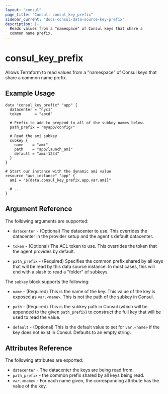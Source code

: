 ```yaml
---
layout: "consul"
page_title: "Consul: consul_key_prefix"
sidebar_current: "docs-consul-data-source-key-prefix"
description: |-
  Reads values from a "namespace" of Consul keys that share a
  common name prefix.
---
```


# consul_key_prefix

Allows Terraform to read values from a "namespace" of Consul keys that
share a common name prefix.

## Example Usage

```hcl
data "consul_key_prefix" "app" {
  datacenter = "nyc1"
  token      = "abcd"

  # Prefix to add to prepend to all of the subkey names below.
  path_prefix = "myapp/config/"

  # Read the ami subkey
  subkey {
    name    = "ami"
    path    = "app/launch_ami"
    default = "ami-1234"
  }
}

# Start our instance with the dynamic ami value
resource "aws_instance" "app" {
  ami = "${data.consul_key_prefix.app.var.ami}"

  # ...
}
```

## Argument Reference

The following arguments are supported:

* `datacenter` - (Optional) The datacenter to use. This overrides the
  datacenter in the provider setup and the agent's default datacenter.

* `token` - (Optional) The ACL token to use. This overrides the
  token that the agent provides by default.

* `path_prefix` - (Required) Specifies the common prefix shared by all keys
  that will be read by this data source instance. In most cases, this will
  end with a slash to read a "folder" of subkeys.

The `subkey` block supports the following:

* `name` - (Required) This is the name of the key. This value of the
  key is exposed as `var.<name>`. This is not the path of the subkey
  in Consul.

* `path` - (Required) This is the subkey path in Consul (which will be appended
  to the given `path_prefix`) to construct the full key that will be used
  to read the value.

* `default` - (Optional) This is the default value to set for `var.<name>`
  if the key does not exist in Consul. Defaults to an empty string.

## Attributes Reference

The following attributes are exported:

* `datacenter` - The datacenter the keys are being read from.
* `path_prefix` - the common prefix shared by all keys being read.
* `var.<name>` - For each name given, the corresponding attribute
  has the value of the key.
